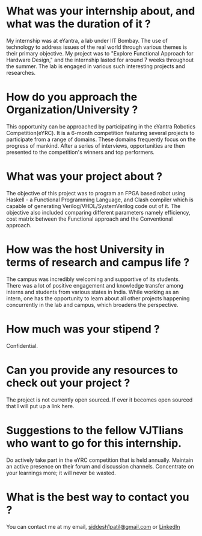 # What was your internship about, and what was the duration of it ?

My internship was at eYantra, a lab under IIT Bombay. The use of technology to address issues of the real world through various themes is their primary objective. My project was to "Explore Functional Approach for Hardware Design," and the internship lasted for around 7 weeks throughout the summer. The lab is engaged in various such interesting projects and researches.

# How do you approach the Organization/University ?

This opportunity can be approached by participating in the eYantra Robotics Competition(eYRC). It is a 6-month competition featuring several projects to participate from a range of domains. These domains frequently focus on the progress of mankind. After a series of interviews, opportunities are then presented to the competition's winners and top performers.

# What was your project about ?

The objective of this project was to program an FPGA based robot using Haskell - a Functional Programming Language, and Clash compiler which is capable of generating Verilog/VHDL/SystemVerilog code out of it. The
objective also included comparing different parameters namely efficiency, cost matrix between the Functional approach and the Conventional approach.


# How was the host University in terms of research and campus life ?

The campus was incredibly welcoming and supportive of its students.
There was a lot of positive engagement and knowledge transfer among interns and students from various states in India. While working as an intern, one has the opportunity to learn about all other projects happening concurrently in the lab and campus, which broadens the perspective.

# How much was your stipend ?

Confidential.

# Can you provide any resources to check out your project ?

The project is not currently open sourced. If ever it becomes open sourced that I will put up a link here.

# Suggestions to the fellow VJTIians who want to go for this internship.

Do actively take part in the eYRC competition that is held annually. Maintain an active presence on their forum and discussion channels. Concentrate on your learnings more; it will never be wasted.

# What is the best way to contact you ?

You can contact me at my email, [siddesh1patil@gmail.com](mailto:siddesh1patil@gmail.com) or [LinkedIn](https://www.linkedin.com/in/siddesh-patil-497b50206)
